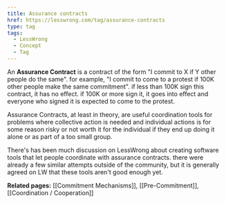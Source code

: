 ```yaml
---
title: Assurance contracts
href: https://lesswrong.com/tag/assurance-contracts
type: tag
tags:
  - LessWrong
  - Concept
  - Tag
---
```


An **Assurance Contract** is a contract of the form "I commit to X if Y other people do the same". for example, "I commit to come to a protest if 100K other people make the same commitment". if less than 100K sign this contract, it has no effect. if 100K or more sign it, it goes into effect and everyone who signed it is expected to come to the protest.

Assurance Contracts, at least in theory, are useful coordination tools for problems where collective action is needed and individual actions is for some reason risky or not worth it for the individual if they end up doing it alone or as part of a too small group.

There's has been much discussion on LessWrong about creating software tools that let people coordinate with assurance contracts. there were already a few similar attempts outside of the community, but it is generally agreed on LW that these tools aren't good enough yet.

**Related pages:** [[Commitment Mechanisms]], [[Pre-Commitment]], [[Coordination / Cooperation]]